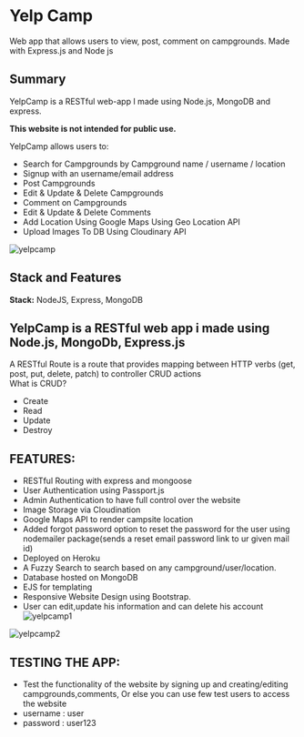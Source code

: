 # Yelp Camp
Web app that allows users to view, post, comment on campgrounds. Made with Express.js and Node js

## Summary

YelpCamp is a RESTful web-app I made using Node.js, MongoDB and express. 

**This website is not intended for public use.**

YelpCamp allows users to:
- Search for Campgrounds by Campground name / username / location
- Signup with an username/email address
- Post Campgrounds
- Edit & Update & Delete Campgrounds
- Comment on Campgrounds
- Edit & Update & Delete Comments
- Add Location Using Google Maps Using Geo Location API
- Upload Images To DB Using Cloudinary API

![yelpcamp](https://user-images.githubusercontent.com/62550907/81576370-cfa8ad80-93c5-11ea-95ed-530b640b637e.png)


## Stack and Features

**Stack:** NodeJS, Express, MongoDB


## YelpCamp is a RESTful web app i made using Node.js, MongoDb, Express.js
 A RESTful Route is a route that provides mapping between HTTP verbs (get, post, put, delete, patch) to controller CRUD actions  
What is CRUD?
- Create
- Read
- Update
- Destroy

## FEATURES:
- RESTful Routing with express and mongoose
- User Authentication using Passport.js
- Admin Authentication to have full control over the website
- Image Storage via Cloudination
- Google Maps API to render campsite location
- Added forgot password option to reset the password for the user using nodemailer package(sends a reset email password link to ur given mail id)
- Deployed on Heroku
- A Fuzzy Search to search based on any campground/user/location.
- Database hosted on MongoDB
- EJS for templating
- Responsive Website Design using Bootstrap.
- User can edit,update his information and can delete his account
![yelpcamp1](https://user-images.githubusercontent.com/62550907/81576644-231afb80-93c6-11ea-82c0-83304e2fcd9c.png)


![yelpcamp2](https://user-images.githubusercontent.com/62550907/81576666-2910dc80-93c6-11ea-85cf-79b93aeec72a.png)



## TESTING THE APP:
- Test the functionality of the website by signing up and creating/editing campgrounds,comments,
Or else you can use few test users to access the website  
- username : user
- password : user123


